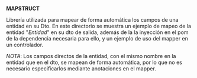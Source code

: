 **MAPSTRUCT**

Librería utilizada para mapear de forma automática los campos de una entidad en su Dto.
En este directorio se muestra un ejemplo de mapeo de la entidad "*Entidad*" en su dto de salida, además de la la inyección en el pom de la dependencia necesaria para ello, y un ejemplo de uso del mapper en un controlador.

*NOTA*: Los campos directos de la entidad, con el mismo nombre en la entidad que en el dto, se mapean de forma automática, por lo que no es necesario especificarlos mediante anotaciones en el mapper.